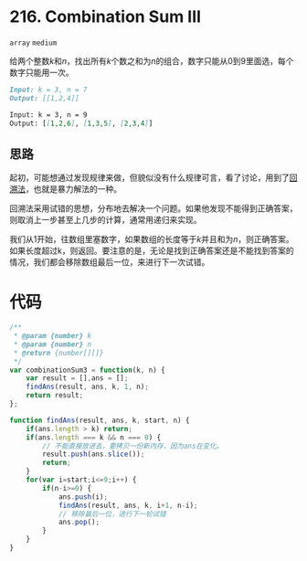 # 216. Combination Sum III

`array` `medium` 

给两个整数*k*和*n*，找出所有*k*个数之和为*n*的组合，数字只能从0到9里面选，每个数字只能用一次。

```md
Input: k = 3, n = 7
Output: [[1,2,4]]

Input: k = 3, n = 9
Output: [[1,2,6], [1,3,5], [2,3,4]]
```



## 思路

起初，可能想通过发现规律来做，但貌似没有什么规律可言，看了讨论，用到了[回溯法](https://zh.wikipedia.org/wiki/%E5%9B%9E%E6%BA%AF%E6%B3%95)，也就是暴力解法的一种。

回溯法采用试错的思想，分布地去解决一个问题。如果他发现不能得到正确答案，则取消上一步甚至上几步的计算，通常用递归来实现。

我们从1开始，往数组里塞数字，如果数组的长度等于*k*并且和为*n*，则正确答案。如果长度超过k，则返回。要注意的是，无论是找到正确答案还是不能找到答案的情况，我们都会移除数组最后一位，来进行下一次试错。

# 代码

```js
/**
 * @param {number} k
 * @param {number} n
 * @return {number[][]}
 */
var combinationSum3 = function(k, n) {
    var result = [],ans = [];
    findAns(result, ans, k, 1, n);
    return result;
};

function findAns(result, ans, k, start, n) {
    if(ans.length > k) return;
    if(ans.length === k && n === 0) {
        // 不能直接放进去，要拷贝一份新内存，因为ans在变化。
        result.push(ans.slice());
        return;
    }
    for(var i=start;i<=9;i++) {
        if(n-i>=0) {
            ans.push(i);
            findAns(result, ans, k, i+1, n-i);
          	// 移除最后一位，进行下一轮试错
            ans.pop();
        }
    }
}
```


